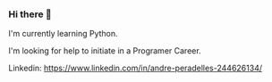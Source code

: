 ### Hi there 👋

I'm currently learning Python.

I'm looking for help to initiate in a Programer Career.

Linkedin: https://www.linkedin.com/in/andre-peradelles-244626134/

<!--
**A-Peradelles/A-Peradelles** is a ✨ _special_ ✨ repository because its `README.md` (this file) appears on your GitHub profile.

Here are some ideas to get you started:

- 🔭 I’m currently working on ...
- 🌱 I’m currently learning ...
- 👯 I’m looking to collaborate on ...
- 🤔 I’m looking for help with ...
- 💬 Ask me about ...
- 📫 How to reach me: ...
- 😄 Pronouns: ...
- ⚡ Fun fact: ...
-->
